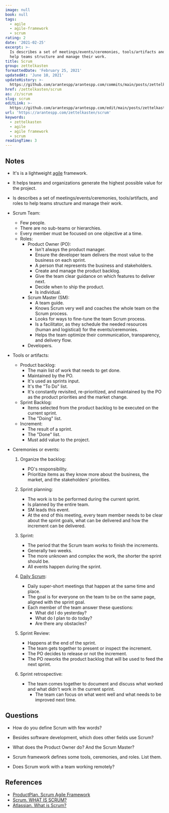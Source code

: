 ```yaml
---
image: null
book: null
tags:
  - agile
  - agile-framework
  - scrum
rating: 2
date: '2021-02-25'
excerpt: >-
  Is describes a set of meetings/events/ceremonies, tools/artifacts and roles to
  help teams structure and manage their work.
title: Scrum
group: zettelkasten
formattedDate: 'February 25, 2021'
updatedAt: 'June 10, 2021'
updateHistory: >-
  https://github.com/arantespp/arantespp.com/commits/main/posts/zettelkasten/scrum.md
href: /zettelkasten/scrum
as: /z/scrum
slug: scrum
editLink: >-
  https://github.com/arantespp/arantespp.com/edit/main/posts/zettelkasten/scrum.md
url: 'https://arantespp.com/zettelkasten/scrum'
keywords:
  - zettelkasten
  - agile
  - agile framework
  - scrum
readingTime: 3
---
```


## Notes

- It's is a lightweight [agile](/zettelkasten/agile) framework.

- It helps teams and organizations generate the highest possible value for the project.

- Is describes a set of meetings/events/ceremonies, tools/artifacts, and roles to help teams structure and manage their work.

- Scrum Team:

  - Few people.
  - There are no sub-teams or hierarchies.
  - Every member must be focused on one objective at a time.
  - Roles:
    - Product Owner (PO):
      - Isn't always the product manager.
      - Ensure the developer team delivers the most value to the business on each sprint.
      - A person that represents the business and stakeholders.
      - Create and manage the product backlog.
      - Give the team clear guidance on which features to deliver next.
      - Decide when to ship the product.
      - Is individual.
    - Scrum Master (SM):
      - A team guide.
      - Knows Scrum very well and coaches the whole team on the Scrum process.
      - Looks for ways to fine-tune the team Scrum process.
      - Is a facilitator, as they schedule the needed resources (human and logistical) for the events/ceremonies.
      - Helps the team optimize their communication, transparency, and delivery flow.
    - Developers.

- Tools or artifacts:

  - Product backlog:
    - The main list of work that needs to get done.
    - Maintained by the PO.
    - It's used as sprints input.
    - It's the "To Do" list.
    - It's constantly revisited, re-prioritized, and maintained by the PO as the product priorities and the market change.
  - Sprint Backlog:
    - Items selected from the product backlog to be executed on the current sprint.
    - The "Doing" list.
  - Increment:
    - The result of a sprint.
    - The "Done" list.
    - Must add value to the project.

- Ceremonies or events:

  1. Organize the backlog:
     - PO's responsibility.
     - Prioritize items as they know more about the business, the market, and the stakeholders' priorities.
  2. Sprint planning:
     - The work is to be performed during the current sprint.
     - Is planned by the entire team.
     - SM leads this event.
     - At the end of this meeting, every team member needs to be clear about the sprint goals, what can be delivered and how the increment can be delivered.
  3. Sprint:

     - The period that the Scrum team works to finish the increments.
     - Generally two weeks.
     - The more unknown and complex the work, the shorter the sprint should be.
     - All events happen during the sprint.

  4. [Daily Scrum](/zettelkasten/daily-scrum):

     - Daily super-short meetings that happen at the same time and place.
     - The goal is for everyone on the team to be on the same page, aligned with the sprint goal.
     - Each member of the team answer these questions:
       - What did I do yesterday?
       - What do I plan to do today?
       - Are there any obstacles?

  5. Sprint Review:

     - Happens at the end of the sprint.
     - The team gets together to present or inspect the increment.
     - The PO decides to release or not the increment.
     - The PO reworks the product backlog that will be used to feed the next sprint.

  6. Sprint retrospective:
     - The team comes together to document and discuss what worked and what didn't work in the current sprint.
       - The team can focus on what went well and what needs to be improved next time.

## Questions

- How do you define Scrum with few words?

- Besides software development, which does other fields use Scrum?

- What does the Product Owner do? And the Scrum Master?

- Scrum framework defines some tools, ceremonies, and roles. List them.

- Does Scrum work with a team working remotely?

## References

- [ProductPlan. Scrum Agile Framework](https://www.productplan.com/glossary/scrum-agile-framework/)
- [Scrum. WHAT IS SCRUM?](https://www.scrum.org/resources/what-is-scrum)
- [Atlassian. What is Scrum?](https://www.atlassian.com/agile/scrum)
